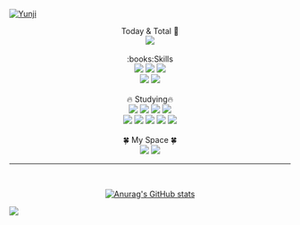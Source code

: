 <a href="https://github.com/yunji6393"><img src="https://capsule-render.vercel.app/api?type=waving&color=E3A6AE&height=300&section=header&text=Yunji%20Github&fontSize=70&animation=fadeIn&fontAlignY=38&desc=Thank%20you%20for%20visiting%20my%20Github!&descAlignY=59&descAlign=54.9" alt="Yunji"></a>

<div align="center">
Today & Total 👀
<br>
<a href="https://github.com/yunji6393"><img src="https://hits.seeyoufarm.com/api/count/incr/badge.svg?url=https%3A%2F%2Fgithub.com%2Fyunji6393&count_bg=%23F7B6FF&title_bg=%23938F94&icon=github.svg&icon_color=%23FFFFFF&title=Click+me%21&edge_flat=false"/></a>
<br>
<br>
:books:Skills
<br>
<img src="https://img.shields.io/badge/Python-3776AB?style=for-the-badge?style=flat&logo=Python&logoColor=white">
<img src="https://img.shields.io/badge/JavaScript-F7DF1E?style=for-the-badge?style=flat&logo=JavaScript&logoColor=black">
<img src="https://img.shields.io/badge/MySQL-4479A1?style=for-the-badge?style=flat&logo=MySQL&logoColor=white">
<br>
<img src="https://img.shields.io/badge/Oracle-F80000?style=for-the-badge?style=flat&logo=oracle&logoColor=white">
<img src="https://img.shields.io/badge/java-007396?style=for-the-badge?style=flat&logo=coffeescript&logoColor=white">
<img src="https://img.shields.io/badge/PHP-777BB4?style=for-the-badge?style=flat&logo=PHP&logoColor=white"/>
<br>
<br>
🔥 Studying🔥
<br>
<img src="https://img.shields.io/badge/IntelliJ IDEA-000000?style=for-the-badge?style=flat&logo=intellijidea&logoColor=white">
<img src="https://img.shields.io/badge/Eclipse IDE-2C2255?style=for-the-badge?style=flat&logo=eclipseide&logoColor=white">
<img src="https://img.shields.io/badge/HTML-E34F26?style=for-the-badge?style=flat&logo=html5&logoColor=white">
<img src="https://img.shields.io/badge/CSS-1572B6?style=for-the-badge?style=flat&logo=css3&logoColor=white">
<br>
<img src="https://img.shields.io/badge/Spring-6DB33F?style=for-the-badge?style=flat&logo=spring&logoColor=white">
<img src="https://img.shields.io/badge/Spring Boot-6DB33F?style=for-the-badge?style=flat&logo=springboot&logoColor=white">
<img src="https://img.shields.io/badge/bootstrap-7952B3?style=for-the-badge?style=flat&logo=bootstrap&logoColor=white">
<img src="https://img.shields.io/badge/jupyter-F37626?style=for-the-badge?style=flat&logo=jupyter&logoColor=white">
<img src="https://img.shields.io/badge/apachetomcat-F8DC75?style=for-the-badge?style=flat&logo=apachetomcat&logoColor=white">
<br>
<br>
🍀 My Space 🍀
<br>
<a href="https://www.notion.so/ed513e7d253843cbbee75bd3b4ec772e"><img src="https://img.shields.io/badge/notion-000000?style=for-the-badge?style=flat&logo=notion&logoColor=white"></a>
<a href="https://github.com/yunji6393"><img src="https://img.shields.io/badge/github-181717?style=for-the-badge?style=flat&logo=github&logoColor=white"></a>
<br>
<hr>
<br>
  
[![Anurag's GitHub stats](https://github-readme-stats.vercel.app/api?username=yunji6393)](https://github.com/anuraghazra/github-readme-stats)

</div>
<a href="https://github.com/yunji6393"><img src="https://capsule-render.vercel.app/api?type=waving&color=E3A6AE&height=150&section=footer&text=Thank%20you%20for%20reading%20my%20post.&fontSize=25&fontAlignY=70"/></a>
